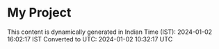 # My Project

This content is dynamically generated in Indian Time (IST): 2024-01-02 16:02:17 IST
Converted to UTC: 2024-01-02 10:32:17 UTC
